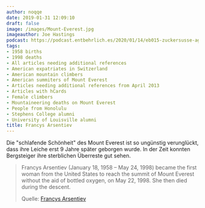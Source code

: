 ```yaml
---
author: noqqe
date: 2019-01-31 12:09:10
draft: false
image: /images/Mount-Everest.jpg
imageauthor: Joe Hastings
podcast: https://podcast.entbehrlich.es/2020/01/14/eb015-zuckersusse-aggression/
tags:
- 1958 births
- 1998 deaths
- All articles needing additional references
- American expatriates in Switzerland
- American mountain climbers
- American summiters of Mount Everest
- Articles needing additional references from April 2013
- Articles with hCards
- Female climbers
- Mountaineering deaths on Mount Everest
- People from Honolulu
- Stephens College alumni
- University of Louisville alumni
title: Francys Arsentiev
---
```


Die "schlafende Schönheit" des Mount Everest ist so ungünstig verunglückt,
dass ihre Leiche erst 9 Jahre später geborgen wurde. In der Zeit konnten
Bergsteiger ihre sterblichen Überreste gut sehen.

> Francys Arsentiev (January 18, 1958 – May 24, 1998) became the first woman
> from the United States to reach the summit of Mount Everest without the aid of
> bottled oxygen, on May 22, 1998. She then died during the descent.
>
> Quelle: [Francys Arsentiev](https://en.m.wikipedia.org/wiki/Francys_Arsentiev)
